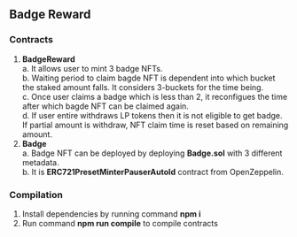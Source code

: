 ## Badge Reward

### Contracts

1. **BadgeReward** <br/>
   a. It allows user to mint 3 badge NFTs. <br/>
   b.  Waiting period to claim bagde NFT is dependent into which bucket the staked amount falls. It considers 3-buckets for the time being. <br/>
   c. Once user claims a badge which is less than 2, it reconfigues the time after which bagde NFT can be claimed again. <br/>
   d. If user entire withdraws LP tokens then it is not eligible to get badge. If partial amount is withdraw, NFT claim time is reset based on remaining amount. 
2. **Badge** <br/>
   a. Badge NFT can be deployed by deploying **Badge.sol** with 3 different metadata. <br/>
   b. It is **ERC721PresetMinterPauserAutoId** contract from OpenZeppelin.

### Compilation
1. Install dependencies by running command **npm i**
2. Run command **npm run compile** to compile contracts


